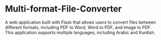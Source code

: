 # Multi-format-File-Converter
A web application built with Flask that allows users to convert files between different formats, including PDF to Word, Word to PDF, and Image to PDF. This application supports multiple languages, including Arabic and Kurdish.

